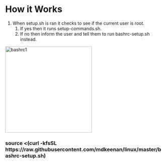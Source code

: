 <h1>How it Works</h1>

<ol>
 <li>When setup.sh is ran it checks to see if the current user is root.
   <ol>
     <li>If yes then it runs setup-commands.sh.</li>
     <li>If no then inform the user and tell them to run bashrc-setup.sh instead.</li>
   </ol>
  </li>
</ol>
   
<img width="275" alt="bashrc1" src="https://user-images.githubusercontent.com/19628173/168522641-af113736-9cd4-4903-8585-6716642fbfb5.png">

<h3>source <(curl -kfsSL https://raw.githubusercontent.com/mdkeenan/linux/master/bashrc-setup.sh)</h3>
